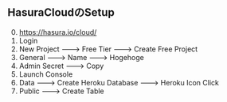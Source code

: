 ## HasuraCloudのSetup
0. https://hasura.io/cloud/
1. Login
2. New Project ---> Free Tier ---> Create Free Project
3. General ---> Name ---> Hogehoge
4. Admin Secret ---> Copy
5. Launch Console
6. Data ---> Create Heroku Database ---> Heroku Icon Click
7. Public ---> Create Table
